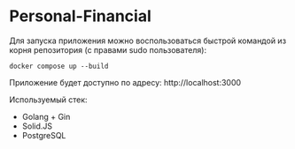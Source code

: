 # Personal-Financial

Для запуска приложения можно воспользоваться быстрой командой из корня репозитория (с правами sudo пользователя):
```
docker compose up --build
```

Приложение будет доступно по адресу: http://localhost:3000

Используемый стек:
- Golang + Gin
- Solid.JS
- PostgreSQL
